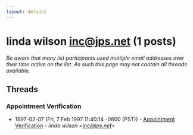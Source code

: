 ```yaml
---
layout: default
---
```


# linda wilson <inc@jps.net> (1 posts)

_Be aware that many list participants used multiple email addresses over their time active on the list. As such this page may not contain all threads available._

## Threads

### Appointment Verification
+ 1997-02-07 (Fri, 7 Feb 1997 11:40:14 -0800 (PST)) - [Appointment Verification](/archive/1997/02/54e543c24e5f69fb79bddf11a3cc6d15bac6a97277bf395375254ac0de954b25) - _linda wilson \<inc@jps.net\>_

